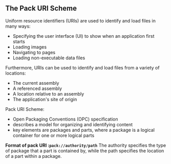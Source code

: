 ## The Pack URI Scheme
Uniform resource identifiers (URIs) are used to identify and load files in many ways:
* Specifying the user interface (UI) to show when an application first starts
* Loading images
* Navigating to pages
* Loading non-executable data files

Furthermore, URIs can be used to identify and load files from a variety of locations:
* The current assembly
* A referenced assembly
* A location relative to an assembly
* The application's site of origin

Pack URI Scheme:
* Open Packaging Conventions (OPC) specification
* describes a model for organizing and identifying content
* key elements are packages and parts, where a package is a logical container for one or more logical parts

**Format of pack URI :`pack://authority/path`**
The authority specifies the type of package that a part is contained by, while the path specifies the location of a part within a package.

